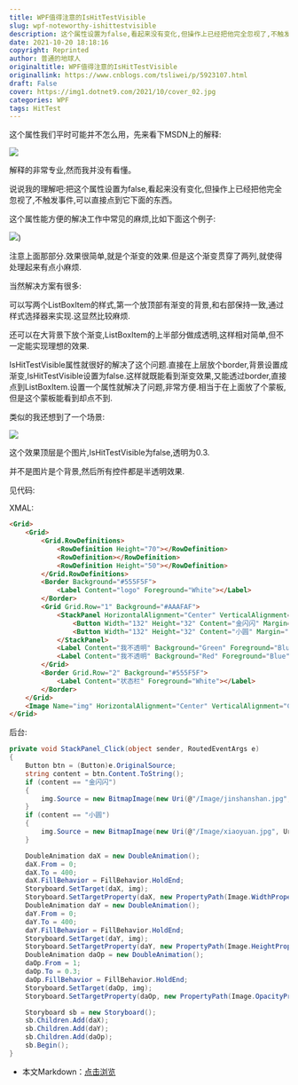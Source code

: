 ```yaml
---
title: WPF值得注意的IsHitTestVisible
slug: wpf-noteworthy-ishittestvisible
description: 这个属性设置为false,看起来没有变化,但操作上已经把他完全忽视了,不触发事件,可以直接点到它下面的东西。
date: 2021-10-20 18:18:16
copyright: Reprinted
author: 普通的地球人
originaltitle: WPF值得注意的IsHitTestVisible
originallink: https://www.cnblogs.com/tsliwei/p/5923107.html
draft: False
cover: https://img1.dotnet9.com/2021/10/cover_02.jpg
categories: WPF
tags: HitTest
---
```


这个属性我们平时可能并不怎么用，先来看下MSDN上的解释:

![](https://img1.dotnet9.com/2021/10/0201.png)

解释的非常专业,然而我并没有看懂。

说说我的理解吧:把这个属性设置为false,看起来没有变化,但操作上已经把他完全忽视了,不触发事件,可以直接点到它下面的东西。

这个属性能方便的解决工作中常见的麻烦,比如下面这个例子:

![](https://img1.dotnet9.com/2021/10/0202.png))

注意上面那部分.效果很简单,就是个渐变的效果.但是这个渐变贯穿了两列,就使得处理起来有点小麻烦.

当然解决方案有很多:

可以写两个ListBoxItem的样式,第一个放顶部有渐变的背景,和右部保持一致,通过样式选择器来实现.这显然比较麻烦.

还可以在大背景下放个渐变,ListBoxItem的上半部分做成透明,这样相对简单,但不一定能实现理想的效果.

IsHitTestVisible属性就很好的解决了这个问题.直接在上层放个border,背景设置成渐变,IsHitTestVisible设置为false.这样就既能看到渐变效果,又能透过border,直接点到ListBoxItem.设置一个属性就解决了问题,非常方便.相当于在上面放了个蒙板,但是这个蒙板能看到却点不到.

类似的我还想到了一个场景:

![](https://img1.dotnet9.com/2021/10/0203.gif)

这个效果顶层是个图片,IsHitTestVisible为false,透明为0.3.

并不是图片是个背景,然后所有控件都是半透明效果.

见代码:

 XMAL:
 
```html
<Grid>
    <Grid>
        <Grid.RowDefinitions>
            <RowDefinition Height="70"></RowDefinition>
            <RowDefinition></RowDefinition>
            <RowDefinition Height="50"></RowDefinition>
        </Grid.RowDefinitions>
        <Border Background="#555F5F">
            <Label Content="logo" Foreground="White"></Label>
        </Border>
        <Grid Grid.Row="1" Background="#AAAFAF">
            <StackPanel HorizontalAlignment="Center" VerticalAlignment="Center" Button.Click="StackPanel_Click">
                <Button Width="132" Height="32" Content="金闪闪" Margin="10"></Button>
                <Button Width="132" Height="32" Content="小圆" Margin="10"></Button>
            </StackPanel>
            <Label Content="我不透明" Background="Green" Foreground="Blue" Width="100" Height="100" Margin="76,29,266,171"></Label>
            <Label Content="我不透明" Background="Red" Foreground="Blue" Width="100" Height="40" Margin="112,40,230,220"></Label>
        </Grid>
        <Border Grid.Row="2" Background="#555F5F">
            <Label Content="状态栏" Foreground="White"></Label>
        </Border>
    </Grid>
    <Image Name="img" HorizontalAlignment="Center" VerticalAlignment="Center" Width="0" Height="0" Source="/Image/jinshanshan.jpg" Stretch="Fill" Opacity="0.1" IsHitTestVisible="False"></Image>
</Grid>
```

后台:

```C#
private void StackPanel_Click(object sender, RoutedEventArgs e)
{
    Button btn = (Button)e.OriginalSource;
    string content = btn.Content.ToString();
    if (content == "金闪闪")
    {
        img.Source = new BitmapImage(new Uri(@"/Image/jinshanshan.jpg", UriKind.Relative));
    }
    if (content == "小圆")
    {
        img.Source = new BitmapImage(new Uri(@"/Image/xiaoyuan.jpg", UriKind.Relative));
    }

    DoubleAnimation daX = new DoubleAnimation();
    daX.From = 0;
    daX.To = 400;
    daX.FillBehavior = FillBehavior.HoldEnd;
    Storyboard.SetTarget(daX, img);
    Storyboard.SetTargetProperty(daX, new PropertyPath(Image.WidthProperty));
    DoubleAnimation daY = new DoubleAnimation();
    daY.From = 0;
    daY.To = 400;
    daY.FillBehavior = FillBehavior.HoldEnd;
    Storyboard.SetTarget(daY, img);
    Storyboard.SetTargetProperty(daY, new PropertyPath(Image.HeightProperty));
    DoubleAnimation daOp = new DoubleAnimation();
    daOp.From = 1;
    daOp.To = 0.3;
    daOp.FillBehavior = FillBehavior.HoldEnd;
    Storyboard.SetTarget(daOp, img);
    Storyboard.SetTargetProperty(daOp, new PropertyPath(Image.OpacityProperty));

    Storyboard sb = new Storyboard();
    sb.Children.Add(daX);
    sb.Children.Add(daY);
    sb.Children.Add(daOp);
    sb.Begin();
}
```

- 本文Markdown：[点击浏览](https://github.com/dotnet9/Assets.Dotnet9/blob/main/2021/10/2021-10-20_01.md)